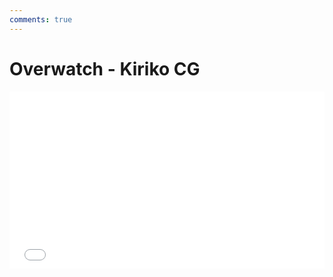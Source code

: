 ```yaml
---
comments: true
---
```

# Overwatch - Kiriko CG
<style>
.bilibili {
    position: relative;
    overflow: hidden;
    padding-top: 56.25%;
}
.bilibili iframe{
    position: absolute;
    top: 0;
    left: 0;
    width: 100%;
    height: 100%;
    border: 0;
}
</style>

<div class = "bilibili">
<iframe id='kiriko-video' style="width: 100%; height: 100%" src="//player.bilibili.com/player.html?aid=900571561&bvid=BV1QP4y1d7cY&cid=833765097&page=1" scrolling="no" border="0" frameborder="no" framespacing="0" allowfullscreen="true"> </iframe>
</div>

<script>
$("#kiriko-video").click(function() {
    $.fancybox.open({
    href : 'iframe.html',
    type : 'iframe',
    padding : 5
    });
});
</script>